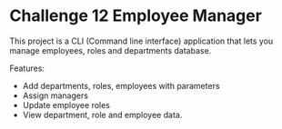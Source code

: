 # Challenge 12 Employee Manager

This project is a CLI (Command line interface) application that lets you manage employees, roles and departments database.

Features:
- Add departments, roles, employees with parameters
- Assign managers
- Update employee roles
- View department, role and employee data.